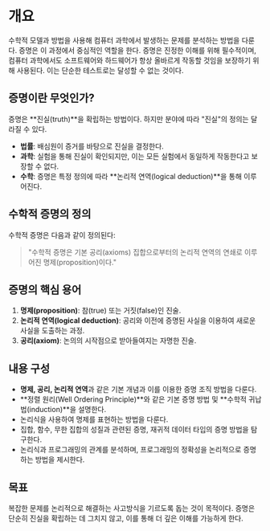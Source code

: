 # 개요

수학적 모델과 방법을 사용해 컴퓨터 과학에서 발생하는 문제를 분석하는 방법을 다룬다. 증명은 이 과정에서 중심적인 역할을 한다. 증명은 진정한 이해를 위해 필수적이며, 컴퓨터 과학에서도 소프트웨어와 하드웨어가 항상 올바르게 작동할 것임을 보장하기 위해 사용된다. 이는 단순한 테스트로는 달성할 수 없는 것이다.

## 증명이란 무엇인가?

증명은 **진실(truth)**을 확립하는 방법이다. 하지만 분야에 따라 "진실"의 정의는 달라질 수 있다.

- **법률**: 배심원이 증거를 바탕으로 진실을 결정한다.
- **과학**: 실험을 통해 진실이 확인되지만, 이는 모든 실험에서 동일하게 작동한다고 보장할 수 없다.
- **수학**: 증명은 특정 정의에 따라 **논리적 연역(logical deduction)**을 통해 이루어진다.

## 수학적 증명의 정의

수학적 증명은 다음과 같이 정의된다:

> "수학적 증명은 기본 공리(axioms) 집합으로부터의 논리적 연역의 연쇄로 이루어진 명제(proposition)이다."

## 증명의 핵심 용어

1. **명제(proposition)**: 참(true) 또는 거짓(false)인 진술.
2. **논리적 연역(logical deduction)**: 공리와 이전에 증명된 사실을 이용하여 새로운 사실을 도출하는 과정.
3. **공리(axiom)**: 논의의 시작점으로 받아들여지는 자명한 진술.

## 내용 구성

- **명제, 공리, 논리적 연역**과 같은 기본 개념과 이를 이용한 증명 조직 방법을 다룬다.
- **정렬 원리(Well Ordering Principle)**와 같은 기본 증명 방법 및 **수학적 귀납법(induction)**을 설명한다.
- 논리식을 사용하여 명제를 표현하는 방법을 다룬다.
- 집합, 함수, 무한 집합의 성질과 관련된 증명, 재귀적 데이터 타입의 증명 방법을 탐구한다.
- 논리식과 프로그래밍의 관계를 분석하며, 프로그래밍의 정확성을 논리적으로 증명하는 방법을 제시한다.

## 목표

복잡한 문제를 논리적으로 해결하는 사고방식을 기르도록 돕는 것이 목적이다. 증명은 단순히 진실을 확립하는 데 그치지 않고, 이를 통해 더 깊은 이해를 가능하게 한다.
